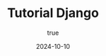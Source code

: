 ---
title: 'Tutorial Django'
synopsis: 'Django is een hoogwaardig, open-source webframework dat is geschreven in Python.'
date: 2024-10-10
author:
  name: 'Jordan Bergmans'
  socials: # Add social media links -> If you don't have any, place an empty string ''
    website: ''
    linkedin: 'https://www.linkedin.com/in/jordan-bergmans-991a51292/'
    github: 'https://github.com/Bergmansjordan'
thumbnailUrl: '/assets/1728555601054.jpg'
head:
  - - meta
    - name: description
      content: 'Django is een hoogwaardig, open-source webframework dat is geschreven in Python.' # Add a description of the article
  - - meta
    - name: keywords
      content: 'back-end development static-site-generator ssg javascript' # Add keywords related to the article
---